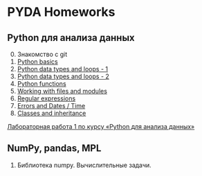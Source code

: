 # PYDA Homeworks

## Python для анализа данных

0. Знакомство с git
1. [Python basics](https://github.com/Mongolfiera/netology_pyda/blob/master/python-basics-hw/python-basics-hw.ipynb)
1. [Python data types and loops - 1](https://github.com/Mongolfiera/netology_pyda/blob/master/python-data_types-loops/pyda-1.2.1-hw.ipynb)
1. [Python data types and loops - 2](https://github.com/Mongolfiera/netology_pyda/blob/master/python-data_types-loops/pyda-1.2.2-hw.ipynb)
1. [Python functions](https://github.com/Mongolfiera/netology_pyda/blob/master/python-functions/pyda-functions-hw.ipynb)
1. [Working with files and modules](https://github.com/Mongolfiera/netology_pyda/blob/master/python-read-write/pyda-read-write-hw.ipynb)
1. [Regular expressions](https://github.com/Mongolfiera/netology_pyda/blob/master/python-regex/Regex-hw.ipynb)
1. [Errors and Dates / Time](https://github.com/Mongolfiera/netology_pyda/blob/master/python-date-error/pyda-errors-hw.ipynb)
1. [Classes and inheritance](https://github.com/Mongolfiera/netology_pyda/blob/master/python-classes/pyda-class-hw.ipynb)

[Лабораторная работа 1 по курсу «Python для анализа данных»](https://github.com/Mongolfiera/netology_pyda/blob/master/python-lab-1/pyda-lab-1.ipynb)

## NumPy, pandas, MPL

1. Библиотека numpy. Вычислительные задачи.
